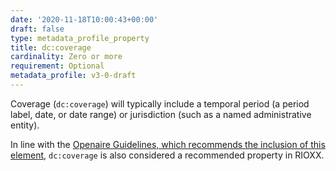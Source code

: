 ```yaml
---
date: '2020-11-18T10:00:43+00:00'
draft: false
type: metadata_profile_property
title: dc:coverage
cardinality: Zero or more
requirement: Optional
metadata_profile: v3-0-draft
---
```

Coverage (`dc:coverage`) will typically include a temporal period (a period label, date, or date range) or jurisdiction (such as a named administrative entity).

In line with the [Openaire Guidelines, which recommends the inclusion of this element](https://guidelines.openaire.eu/wiki/Literature_Guidelines:_Metadata_Field_Coverage), `dc:coverage` is also considered a recommended property in RIOXX. 
